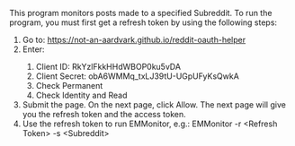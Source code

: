 This program monitors posts made to a specified Subreddit.  To run the program, you must first get a refresh token by using the following steps:
<ol>
	<li>Go to:  <a href="https://not-an-aardvark.github.io/reddit-oauth-helper">https://not-an-aardvark.github.io/reddit-oauth-helper</a></li>
	<li>Enter:</li>
	<ol>
		<li>Client ID:  RkYzlFkkHHdWBOP0ku5vDA</li>
		<li>Client Secret: obA6WMMq_txLJ39tU-UGpUFyKsQwkA</li>
		<li>Check Permanent</li>
		<li>Check Identity and Read</li>
	</ol>
	<li>Submit the page.  On the next page, click Allow.  The next page will give you the refresh token and the access token.</li>
	<li>Use the refresh token to run EMMonitor, e.g.:  EMMonitor -r &ltRefresh Token&gt -s &ltSubreddit&gt</li>
</ol>
